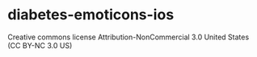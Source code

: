 # diabetes-emoticons-ios

Creative commons license Attribution-NonCommercial 3.0 United States (CC BY-NC 3.0 US)
